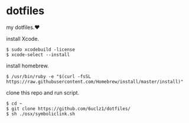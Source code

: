 # dotfiles
my dotfiles.❤️

install Xcode.

    $ sudo xcodebuild -license
    $ xcode-select --install

install homebrew.

    $ /usr/bin/ruby -e "$(curl -fsSL https://raw.githubusercontent.com/Homebrew/install/master/install)"

clone this repo and run script.

    $ cd ~
    $ git clone https://github.com/6uclz1/dotfiles/
    $ sh ./osx/symboliclink.sh
